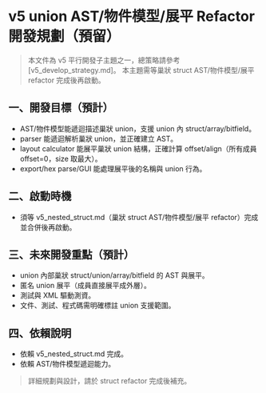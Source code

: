 # v5 union AST/物件模型/展平 Refactor 開發規劃（預留）

> 本文件為 v5 平行開發子主題之一，總策略請參考 [v5_develop_strategy.md]。
> 本主題需等巢狀 struct AST/物件模型/展平 refactor 完成後再啟動。

## 一、開發目標（預計）
- AST/物件模型能遞迴描述巢狀 union，支援 union 內 struct/array/bitfield。
- parser 能遞迴解析巢狀 union，並正確建立 AST。
- layout calculator 能展平巢狀 union 結構，正確計算 offset/align（所有成員 offset=0，size 取最大）。
- export/hex parse/GUI 能處理展平後的名稱與 union 行為。

## 二、啟動時機
- 須等 v5_nested_struct.md（巢狀 struct AST/物件模型/展平 refactor）完成並合併後再啟動。

## 三、未來開發重點（預計）
- union 內部巢狀 struct/union/array/bitfield 的 AST 與展平。
- 匿名 union 展平（成員直接展平成外層）。
- 測試與 XML 驅動測資。
- 文件、測試、程式碼需明確標註 union 支援範圍。

## 四、依賴說明
- 依賴 v5_nested_struct.md 完成。
- 依賴 AST/物件模型遞迴能力。

> 詳細規劃與設計，請於 struct refactor 完成後補充。 
